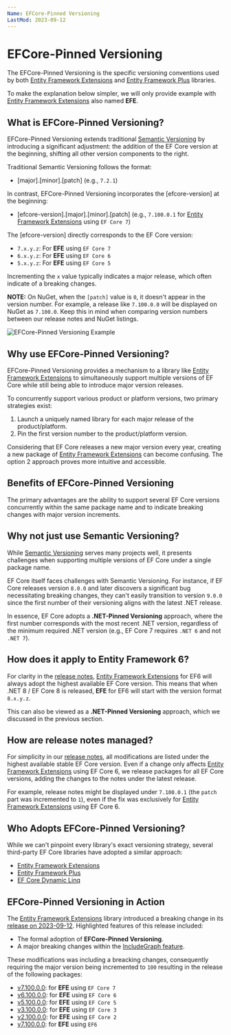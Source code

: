 ```yaml
---
Name: EFCore-Pinned Versioning
LastMod: 2023-09-12
---
```


# EFCore-Pinned Versioning

The EFCore-Pinned Versioning is the specific versioning conventions used by both [Entity Framework Extensions](https://entityframework-extensions.net/) and [Entity Framework Plus](https://entityframework-plus.net/) libraries.

To make the explanation below simpler, we will only provide example with [Entity Framework Extensions](https://entityframework-extensions.net/) also named **EFE**.

## What is EFCore-Pinned Versioning?

EFCore-Pinned Versioning extends traditional [Semantic Versioning](https://semver.org/) by introducing a significant adjustment: the addition of the EF Core version at the beginning, shifting all other version components to the right.

Traditional Semantic Versioning follows the format:

- [major].[minor].[patch] (e.g., `7.2.1`)

In contrast, EFCore-Pinned Versioning incorporates the [efcore-version] at the beginning:

- [efcore-version].[major].[minor].[patch] (e.g., `7.100.0.1` for [Entity Framework Extensions](https://entityframework-extensions.net/) using `EF Core 7`)

The [efcore-version] directly corresponds to the EF Core version:

- `7.x.y.z`: For **EFE** using `EF Core 7` 
- `6.x.y.z`: For **EFE** using `EF Core 6` 
- `5.x.y.z`: For **EFE** using `EF Core 5` 

Incrementing the `x` value typically indicates a major release, which often indicate of a breaking changes.

**NOTE:** On NuGet, when the `[patch]` value is `0`, it doesn't appear in the version number. For example, a release like `7.100.0.0` will be displayed on NuGet as `7.100.0`. Keep this in mind when comparing version numbers between our release notes and NuGet listings.

<img src="https://raw.githubusercontent.com/zzzprojects/docs/master/entityframework-extensions.net/images/efcore-pinned-versioning-example.png" alt="EFCore-Pinned Versioning Example" loading="lazy">

## Why use EFCore-Pinned Versioning?

EFCore-Pinned Versioning provides a mechanism to a library like [Entity Framework Extensions](https://entityframework-extensions.net/) to simultaneously support multiple versions of EF Core while still being able to introduce major version releases.

To concurrently support various product or platform versions, two primary strategies exist:

1. Launch a uniquely named library for each major release of the product/platform.
2. Pin the first version number to the product/platform version.

Considering that EF Core releases a new major version every year, creating a new package of [Entity Framework Extensions](https://entityframework-extensions.net/) can become confusing. The option 2 approach proves more intuitive and accessible.

## Benefits of EFCore-Pinned Versioning

The primary advantages are the ability to support several EF Core versions concurrently within the same package name and to indicate breaking changes with major version increments.

## Why not just use Semantic Versioning?

While [Semantic Versioning](https://semver.org/) serves many projects well, it presents challenges when supporting multiple versions of EF Core under a single package name.

EF Core itself faces challenges with Semantic Versioning. For instance, if EF Core releases version `8.0.0` and later discovers a significant bug necessitating breaking changes, they can't easily transition to version `9.0.0` since the first number of their versioning aligns with the latest .NET release.

In essence, EF Core adopts a **.NET-Pinned Versioning** approach, where the first number corresponds with the most recent .NET version, regardless of the minimum required .NET version (e.g., EF Core 7 requires `.NET 6` and not `.NET 7`).

## How does it apply to Entity Framework 6?

For clarity in the [release notes](https://github.com/zzzprojects/EntityFramework-Extensions/releases), [Entity Framework Extensions](https://entityframework-extensions.net/) for EF6 will always adopt the highest available EF Core version. This means that when .NET 8 / EF Core 8 is released, **EFE** for EF6 will start with the version format `8.x.y.z`.

This can also be viewed as a **.NET-Pinned Versioning** approach, which we discussed in the previous section.

## How are release notes managed?

For simplicity in our [release notes](https://github.com/zzzprojects/EntityFramework-Extensions/releases), all modifications are listed under the highest available stable EF Core version. Even if a change only affects [Entity Framework Extensions](https://entityframework-extensions.net/) using EF Core 6, we release packages for all EF Core versions, adding the changes to the notes under the latest release.

For example, release notes might be displayed under `7.100.0.1` (the `patch` part was incremented to `1`), even if the fix was exclusively for [Entity Framework Extensions](https://entityframework-extensions.net/) using EF Core 6.

## Who Adopts EFCore-Pinned Versioning?

While we can't pinpoint every library's exact versioning strategy, several third-party EF Core libraries have adopted a similar approach:

- [Entity Framework Extensions](https://www.nuget.org/packages/Z.EntityFramework.Extensions.EFCore)
- [Entity Framework Plus](https://www.nuget.org/packages/Z.EntityFramework.Plus.EFCore)
- [EF Core Dynamic Linq](https://www.nuget.org/packages/Microsoft.EntityFrameworkCore.DynamicLinq)

## EFCore-Pinned Versioning in Action

The [Entity Framework Extensions](https://entityframework-extensions.net/) library introduced a breaking change in its [release on 2023-09-12](https://github.com/zzzprojects/EntityFramework-Extensions/releases/tag/7.100.0.0). Highlighted features of this release included:

- The formal adoption of **EFCore-Pinned Versioning**.
- A major breaking changes within the [IncludeGraph feature](https://entityframework-extensions.net/v7-100-0-0-include-graph).

These modifications was including a breacking changes, consequently requiring the major version being incremented to `100` resulting in the release of the following packages:

- [v7.100.0.0](https://www.nuget.org/packages/Z.EntityFramework.Extensions.EFCore/7.100.0.0): for **EFE** using `EF Core 7`
- [v6.100.0.0](https://www.nuget.org/packages/Z.EntityFramework.Extensions.EFCore/6.100.0.0): for **EFE** using `EF Core 6`
- [v5.100.0.0](https://www.nuget.org/packages/Z.EntityFramework.Extensions.EFCore/5.100.0.0): for **EFE** using `EF Core 5`
- [v3.100.0.0](https://www.nuget.org/packages/Z.EntityFramework.Extensions.EFCore/3.100.0.0): for **EFE** using `EF Core 3`
- [v2.100.0.0](https://www.nuget.org/packages/Z.EntityFramework.Extensions.EFCore/2.100.0.0): for **EFE** using `EF Core 2`
- [v7.100.0.0](https://www.nuget.org/packages/Z.EntityFramework.Extensions/7.100.0.0): for **EFE** using `EF6`